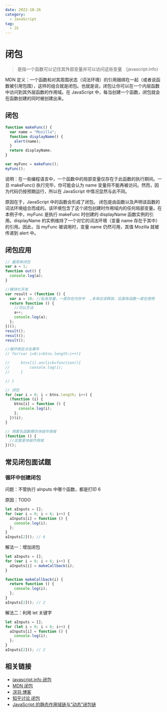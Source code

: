 ```yaml
---
date: 2022-10-26
category:
  - JavaScript
tag:
  - JS
---
```


# 闭包

> 是指一个函数可以记住其外部变量并可以访问这些变量 （javascript.info）

MDN 定义：一个函数和对其周围状态（词法环境）的引用捆绑在一起（或者说函数被引用包围），这样的组合就是闭包。也就是说，闭包让你可以在一个内层函数中访问到其外层函数的作用域。在 JavaScript 中，每当创建一个函数，闭包就会在函数创建的同时被创建出来。

## 闭包

```javascript
function makeFunc() {
  var name = "Mozilla";
  function displayName() {
    alert(name);
  }
  return displayName;
}

var myFunc = makeFunc();
myFunc();
```

说明：在一些编程语言中，一个函数中的局部变量仅存在于此函数的执行期间。一旦 makeFunc() 执行完毕，你可能会认为 name 变量将不能再被访问。然而，因为代码仍按预期运行，所以在 JavaScript 中情况显然与此不同。

原因在于，JavaScript 中的函数会形成了闭包。 闭包是由函数以及声明该函数的词法环境组合而成的。该环境包含了这个闭包创建时作用域内的任何局部变量。在本例子中，myFunc 是执行 makeFunc 时创建的 displayName 函数实例的引用。displayName 的实例维持了一个对它的词法环境（变量 name 存在于其中）的引用。因此，当 myFunc 被调用时，变量 name 仍然可用，其值 Mozilla 就被传递到 alert 中。

## 闭包应用

```javascript
// 最简单闭包
var a = 1;
function out() {
  console.log(a);
}

//模块化开发
var result = (function () {
  var a = 10; //私有变量，一直存在内存中  ,本来应该释放，后面有函数一直在使用
  return function () {
    //可以方法
    a++;
    console.log(a);
  };
})();
result();
result();
result();

//循环绑定点击事件
// for(var i=0;i<btns.length;i++){

//     btns[i].onclick=function(){
//         console.log(i);
//     }

// }

// 闭包
for (var i = 0; i < btns.length; i++) {
  (function (i) {
    btns[i] = function () {
      console.log(i);
    };
  })(i);
}

// 用匿名函数模仿块级作用域
(function () {
  //这里是块级作用域
})();
```

## 常见闭包面试题

### 循环中创建闭包

问题：不管执行 aInputs 中哪个函数，都是打印 6

原因：TODO

```javascript
let aInputs = [];
for (var i = 0; i < 6; i++) {
  aInputs[i] = function () {
    console.log(i);
  };
}
aInputs[2](); // 6
```

解法一：增加闭包

```javascript
let aInputs = [];
for (var i = 0; i < 6; i++) {
  aInputs[i] = makeCallback(i);
}

function makeCallback(i) {
  return function () {
    console.log(i);
  };
}
aInputs[2](); // 2
```

解法二：利用 let 关键字

```javascript
let aInputs = [];
for (let i = 0; i < 6; i++) {
  aInputs[i] = function () {
    console.log(i);
  };
}
aInputs[2](); // 2
```

## 相关链接

- [javascript.info 闭包](https://zh.javascript.info/closure)
- [MDN 闭包](https://developer.mozilla.org/zh-CN/docs/Web/JavaScript/Closures)
- [冴羽 博客](https://github.com/mqyqingfeng/Blog/issues/9)
- [知乎讨论 闭包](https://www.zhihu.com/question/34210214)
- [JavaScript 的静态作用域链与“动态”闭包链](https://juejin.cn/post/6957913856488243237)
